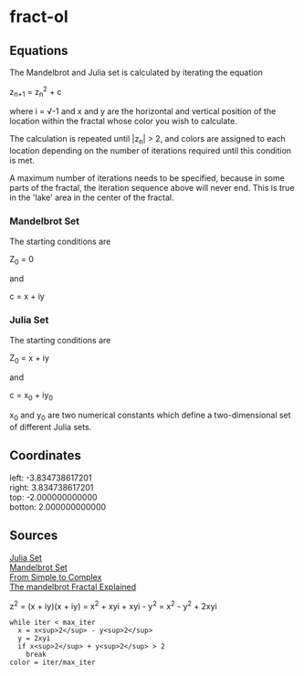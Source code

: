 # fract-ol

## Equations

The Mandelbrot and Julia set is calculated by iterating the equation

z<sub>n+1</sub> = z<sub>n</sub><sup>2</sup> + c

where i = √-1 and x and y are the horizontal and vertical position of the location within the fractal whose color you wish to calculate.

The calculation is repeated until |z<sub>n</sub>| > 2, and colors are assigned to each location depending on the number of iterations required until this condition is met.

A maximum number of iterations needs to be specified, because in some parts of the fractal, the iteration sequence above will never end. This is true in the 'lake' area in the center of the fractal.

### Mandelbrot Set

The starting conditions are

Z<sub>0</sub> = 0

and

c = x + iy

### Julia Set

The starting conditions are

Z<sub>0</sub> = x + iy

and

c = x<sub>0</sub> + iy<sub>0</sub>

x<sub>0</sub> and y<sub>0</sub> are two numerical constants which define a two-dimensional set of different Julia sets.

## Coordinates

left:   -3.834738617201<br/>
right:   3.834738617201<br/>
top:    -2.000000000000<br/>
botton:  2.000000000000<br/>



## Sources
[Julia Set](https://sciencedemos.org.uk/julia.php)<br/>
[Mandelbrot Set](https://sciencedemos.org.uk/mandelbrot.php)<br/>
[From Simple to Complex](https://fractalfoundation.org/OFC/OFC-4-1.html)<br/>
[The mandelbrot Fractal Explained](https://www.youtube.com/watch?v=6IWXkV82oyY)<br/>

z<sup>2</sup> = (x + iy)(x + iy) = x<sup>2</sup> + xyi + xyi - y<sup>2</sup> = x<sup>2</sup> - y<sup>2</sup> + 2xyi

```
while iter < max_iter
  x = x<sup>2</sup> - y<sup>2</sup>
  y = 2xyi
  if x<sup>2</sup> + y<sup>2</sup> > 2
    break
color = iter/max_iter
